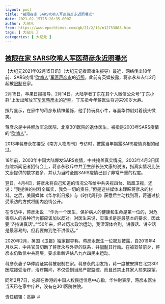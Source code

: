 ```yaml
---
layout: post
title: "被限在家 SARS吹哨人军医蒋彦永近照曝光"
date: 2021-02-15T15:26:35.000Z
author: 大纪元
from: https://www.epochtimes.com/gb/21/2/15/n12753883.htm
tags: [ 大纪元 ]
categories: [ 大纪元 ]
---
```

<!--1613402795000-->
[被限在家 SARS吹哨人军医蒋彦永近照曝光](https://www.epochtimes.com/gb/21/2/15/n12753883.htm)
------

<div>
<p>【大纪元2021年02月15日讯】（大纪元记者萧律生报导）最近，网络传出18年前、SARS疫情“<a href="https://www.epochtimes.com/gb/tag/%E5%90%B9%E5%93%A8%E4%BA%BA.html">吹哨人</a>”<a href="https://www.epochtimes.com/gb/tag/%E5%86%9B%E5%8C%BB.html">军医</a><a href="https://www.epochtimes.com/gb/tag/%E8%92%8B%E5%BD%A6%E6%B0%B8.html">蒋彦永</a>的<a href="https://www.epochtimes.com/gb/tag/%E8%BF%91%E7%85%A7.html">近照</a>。此前有英媒披露，蒋彦永从去年2月起被<a href="https://www.epochtimes.com/gb/tag/%E9%99%90%E5%88%B6.html">限制</a>在家。</p><p>2月15日，苹果日报报导，2月14日，大陆学者丁东在其个人微信公众号“丁东小群”上发出解放军<a href="https://www.epochtimes.com/gb/tag/%E5%86%9B%E5%8C%BB.html">军医</a><a href="https://www.epochtimes.com/gb/tag/%E8%92%8B%E5%BD%A6%E6%B0%B8.html">蒋彦永</a>的<a href="https://www.epochtimes.com/gb/tag/%E8%BF%91%E7%85%A7.html">近照</a>。丁东指今年蒋医生将迎来90岁大寿。</p><p>照片显示，在家中的蒋彦永精神矍铄，他手持玩具小牛，与妻华仲尉对着镜头微笑。</p><p>蒋彦永是中共解放军总医院、北京301医院的退休医生，被指是2003年SARS疫情的“<a href="https://www.epochtimes.com/gb/tag/%E5%90%B9%E5%93%A8%E4%BA%BA.html">吹哨人</a>”。</p><p>2013年蒋彦永在接受《南方人物周刊》专访时，披露当年揭露SARS疫情真相的经过。</p><p>18年前，2003年中国大陆爆发SARS疫情，中共掩盖真实情况。2003年4月3日国务院新闻记者招待会上，蒋彦永驳斥中共卫生部长张文康的说法，指真实情况比张文康提供的数字要多，并认为当时全国SARS疫情已到了非常严重的程度。</p><p>翌日，4月4日，蒋彦永将自己知道的情况公布给中共央视四台、凤凰卫视，还说：“我提供的材料全属实，我负一切的责任。”但是这些媒体未理睬蒋彦永的材料。之后，美国媒体《华尔街日报》与《时代周刊》获悉后主动找到蒋，蒋通过接受采访的方式将国内疫情公开。</p><p>在专访中，蒋彦永说：“作为一个医生，保护病人的健康和生命是第一位的，对危害病人的各种行为都应该加以反对。对医生来说，实事求是是最基本的要求，因此要‘坚持讲真话’。”“50年来，经过历次政治运动，我深深体会到，讲假话、讲空话是最容易的，但我要做到绝不讲假话。”</p><p>2020年2月，英国《卫报》独家报导称，蒋彦永医生一位密友披露，自2019年4月以来，中共官员切断了蒋彦永与外界的联系，并<a href="https://www.epochtimes.com/gb/tag/%E9%99%90%E5%88%B6.html">限制</a>其行动。在被软禁前夕，蒋彦永仍致信中共高层，要求重新评估八九六四民主运动。</p><p>蒋彦永妻子华仲尉证实蒋被限制在家。蒋彦永的朋友指，蒋一度被安排在北京301医院接受治疗，治疗期间，不仅受到当局严密监控，而且还禁止其家人前来探望。</p><p>同年2月7日，总部在香港的中国人权民运信息中心指，华仲尉表示，蒋彦永医生当天已在家中疗养，没有在301医院住院。</p><p>责任编辑：高静 ＃</p>
</div>
